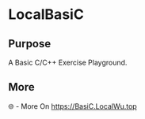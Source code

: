 # LocalBasiC
## Purpose
A Basic C/C++ Exercise Playground.
## More
🌐 - More On https://BasiC.LocalWu.top
